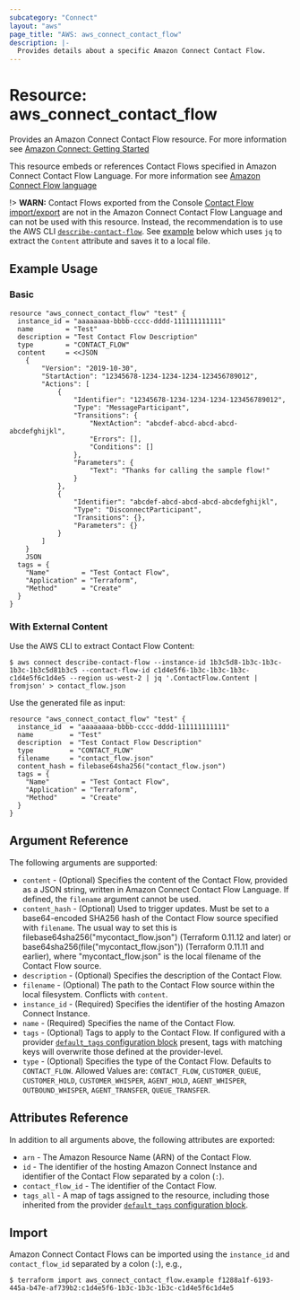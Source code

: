 ```yaml
---
subcategory: "Connect"
layout: "aws"
page_title: "AWS: aws_connect_contact_flow"
description: |-
  Provides details about a specific Amazon Connect Contact Flow.
---
```


# Resource: aws_connect_contact_flow

Provides an Amazon Connect Contact Flow resource. For more information see
[Amazon Connect: Getting Started](https://docs.aws.amazon.com/connect/latest/adminguide/amazon-connect-get-started.html)

This resource embeds or references Contact Flows specified in Amazon Connect Contact Flow Language. For more information see
[Amazon Connect Flow language](https://docs.aws.amazon.com/connect/latest/adminguide/flow-language.html)

!> **WARN:** Contact Flows exported from the Console [Contact Flow import/export](https://docs.aws.amazon.com/connect/latest/adminguide/contact-flow-import-export.html) are not in the Amazon Connect Contact Flow Language and can not be used with this resource. Instead, the recommendation is to use the AWS CLI [`describe-contact-flow`](https://awscli.amazonaws.com/v2/documentation/api/latest/reference/connect/describe-contact-flow.html).
See [example](#with-external-content) below which uses `jq` to extract the `Content` attribute and saves it to a local file.

## Example Usage

### Basic

```hcl
resource "aws_connect_contact_flow" "test" {
  instance_id = "aaaaaaaa-bbbb-cccc-dddd-111111111111"
  name        = "Test"
  description = "Test Contact Flow Description"
  type        = "CONTACT_FLOW"
  content     = <<JSON
	{
		"Version": "2019-10-30",
		"StartAction": "12345678-1234-1234-1234-123456789012",
		"Actions": [
			{
				"Identifier": "12345678-1234-1234-1234-123456789012",
				"Type": "MessageParticipant",
				"Transitions": {
					"NextAction": "abcdef-abcd-abcd-abcd-abcdefghijkl",
					"Errors": [],
					"Conditions": []
				},
				"Parameters": {
					"Text": "Thanks for calling the sample flow!"
				}
			},
			{
				"Identifier": "abcdef-abcd-abcd-abcd-abcdefghijkl",
				"Type": "DisconnectParticipant",
				"Transitions": {},
				"Parameters": {}
			}
		]
	}
	JSON
  tags = {
    "Name"        = "Test Contact Flow",
    "Application" = "Terraform",
    "Method"      = "Create"
  }
}
```

### With External Content

Use the AWS CLI to extract Contact Flow Content:

```shell
$ aws connect describe-contact-flow --instance-id 1b3c5d8-1b3c-1b3c-1b3c-1b3c5d81b3c5 --contact-flow-id c1d4e5f6-1b3c-1b3c-1b3c-c1d4e5f6c1d4e5 --region us-west-2 | jq '.ContactFlow.Content | fromjson' > contact_flow.json
```

Use the generated file as input:

```hcl
resource "aws_connect_contact_flow" "test" {
  instance_id  = "aaaaaaaa-bbbb-cccc-dddd-111111111111"
  name         = "Test"
  description  = "Test Contact Flow Description"
  type         = "CONTACT_FLOW"
  filename     = "contact_flow.json"
  content_hash = filebase64sha256("contact_flow.json")
  tags = {
    "Name"        = "Test Contact Flow",
    "Application" = "Terraform",
    "Method"      = "Create"
  }
}
```

## Argument Reference

The following arguments are supported:

* `content` - (Optional) Specifies the content of the Contact Flow, provided as a JSON string, written in Amazon Connect Contact Flow Language. If defined, the `filename` argument cannot be used.
* `content_hash` - (Optional) Used to trigger updates. Must be set to a base64-encoded SHA256 hash of the Contact Flow source specified with `filename`. The usual way to set this is filebase64sha256("mycontact_flow.json") (Terraform 0.11.12 and later) or base64sha256(file("mycontact_flow.json")) (Terraform 0.11.11 and earlier), where "mycontact_flow.json" is the local filename of the Contact Flow source.
* `description` - (Optional) Specifies the description of the Contact Flow.
* `filename` - (Optional) The path to the Contact Flow source within the local filesystem. Conflicts with `content`.
* `instance_id` - (Required) Specifies the identifier of the hosting Amazon Connect Instance.
* `name` - (Required) Specifies the name of the Contact Flow.
* `tags` - (Optional) Tags to apply to the Contact Flow. If configured with a provider [`default_tags` configuration block](https://registry.terraform.io/providers/hashicorp/aws/latest/docs#default_tags-configuration-block) present, tags with matching keys will overwrite those defined at the provider-level.
* `type` - (Optional) Specifies the type of the Contact Flow. Defaults to `CONTACT_FLOW`. Allowed Values are: `CONTACT_FLOW`, `CUSTOMER_QUEUE`, `CUSTOMER_HOLD`, `CUSTOMER_WHISPER`, `AGENT_HOLD`, `AGENT_WHISPER`, `OUTBOUND_WHISPER`, `AGENT_TRANSFER`, `QUEUE_TRANSFER`.

## Attributes Reference

In addition to all arguments above, the following attributes are exported:

* `arn` - The Amazon Resource Name (ARN) of the Contact Flow.
* `id` - The identifier of the hosting Amazon Connect Instance and identifier of the Contact Flow separated by a colon (`:`).
* `contact_flow_id` - The identifier of the Contact Flow.
* `tags_all` - A map of tags assigned to the resource, including those inherited from the provider [`default_tags` configuration block](https://registry.terraform.io/providers/hashicorp/aws/latest/docs#default_tags-configuration-block).

## Import

Amazon Connect Contact Flows can be imported using the `instance_id` and `contact_flow_id` separated by a colon (`:`), e.g.,

```
$ terraform import aws_connect_contact_flow.example f1288a1f-6193-445a-b47e-af739b2:c1d4e5f6-1b3c-1b3c-1b3c-c1d4e5f6c1d4e5
```
